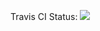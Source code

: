 Travis CI Status: <img src="https://travis-ci.org/srinivasa-vasu/jee-namasthe.svg?branch=master" />
